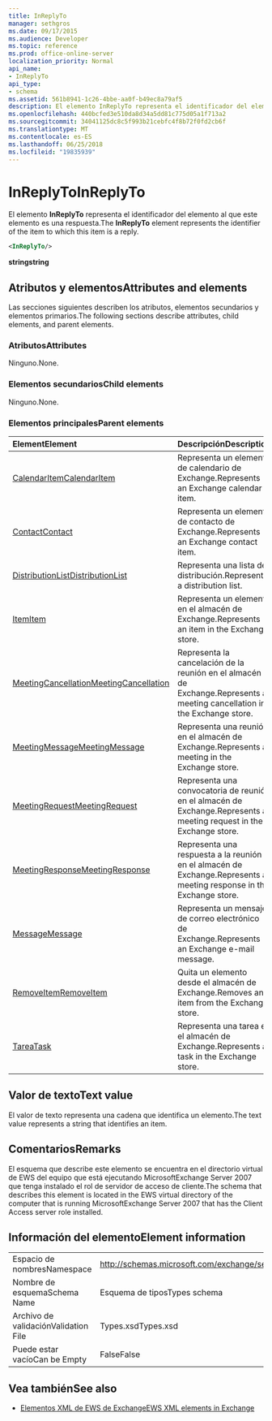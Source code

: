 ```yaml
---
title: InReplyTo
manager: sethgros
ms.date: 09/17/2015
ms.audience: Developer
ms.topic: reference
ms.prod: office-online-server
localization_priority: Normal
api_name:
- InReplyTo
api_type:
- schema
ms.assetid: 561b8941-1c26-4bbe-aa0f-b49ec8a79af5
description: El elemento InReplyTo representa el identificador del elemento al que este elemento es una respuesta.
ms.openlocfilehash: 440bcfed3e510da8d34a5dd81c775d05a1f713a2
ms.sourcegitcommit: 34041125dc8c5f993b21cebfc4f8b72f0fd2cb6f
ms.translationtype: MT
ms.contentlocale: es-ES
ms.lasthandoff: 06/25/2018
ms.locfileid: "19835939"
---
```

# <a name="inreplyto"></a><span data-ttu-id="8a883-103">InReplyTo</span><span class="sxs-lookup"><span data-stu-id="8a883-103">InReplyTo</span></span>

<span data-ttu-id="8a883-104">El elemento **InReplyTo** representa el identificador del elemento al que este elemento es una respuesta.</span><span class="sxs-lookup"><span data-stu-id="8a883-104">The **InReplyTo** element represents the identifier of the item to which this item is a reply.</span></span> 
  
```xml
<InReplyTo/>
```

 <span data-ttu-id="8a883-105">**string**</span><span class="sxs-lookup"><span data-stu-id="8a883-105">**string**</span></span>
## <a name="attributes-and-elements"></a><span data-ttu-id="8a883-106">Atributos y elementos</span><span class="sxs-lookup"><span data-stu-id="8a883-106">Attributes and elements</span></span>

<span data-ttu-id="8a883-107">Las secciones siguientes describen los atributos, elementos secundarios y elementos primarios.</span><span class="sxs-lookup"><span data-stu-id="8a883-107">The following sections describe attributes, child elements, and parent elements.</span></span>
  
### <a name="attributes"></a><span data-ttu-id="8a883-108">Atributos</span><span class="sxs-lookup"><span data-stu-id="8a883-108">Attributes</span></span>

<span data-ttu-id="8a883-109">Ninguno.</span><span class="sxs-lookup"><span data-stu-id="8a883-109">None.</span></span>
  
### <a name="child-elements"></a><span data-ttu-id="8a883-110">Elementos secundarios</span><span class="sxs-lookup"><span data-stu-id="8a883-110">Child elements</span></span>

<span data-ttu-id="8a883-111">Ninguno.</span><span class="sxs-lookup"><span data-stu-id="8a883-111">None.</span></span>
  
### <a name="parent-elements"></a><span data-ttu-id="8a883-112">Elementos principales</span><span class="sxs-lookup"><span data-stu-id="8a883-112">Parent elements</span></span>

|<span data-ttu-id="8a883-113">**Element**</span><span class="sxs-lookup"><span data-stu-id="8a883-113">**Element**</span></span>|<span data-ttu-id="8a883-114">**Descripción**</span><span class="sxs-lookup"><span data-stu-id="8a883-114">**Description**</span></span>|
|:-----|:-----|
|[<span data-ttu-id="8a883-115">CalendarItem</span><span class="sxs-lookup"><span data-stu-id="8a883-115">CalendarItem</span></span>](calendaritem.md) <br/> |<span data-ttu-id="8a883-116">Representa un elemento de calendario de Exchange.</span><span class="sxs-lookup"><span data-stu-id="8a883-116">Represents an Exchange calendar item.</span></span>  <br/> |
|[<span data-ttu-id="8a883-117">Contact</span><span class="sxs-lookup"><span data-stu-id="8a883-117">Contact</span></span>](contact.md) <br/> |<span data-ttu-id="8a883-118">Representa un elemento de contacto de Exchange.</span><span class="sxs-lookup"><span data-stu-id="8a883-118">Represents an Exchange contact item.</span></span>  <br/> |
|[<span data-ttu-id="8a883-119">DistributionList</span><span class="sxs-lookup"><span data-stu-id="8a883-119">DistributionList</span></span>](distributionlist.md) <br/> |<span data-ttu-id="8a883-120">Representa una lista de distribución.</span><span class="sxs-lookup"><span data-stu-id="8a883-120">Represents a distribution list.</span></span>  <br/> |
|[<span data-ttu-id="8a883-121">Item</span><span class="sxs-lookup"><span data-stu-id="8a883-121">Item</span></span>](item.md) <br/> |<span data-ttu-id="8a883-122">Representa un elemento en el almacén de Exchange.</span><span class="sxs-lookup"><span data-stu-id="8a883-122">Represents an item in the Exchange store.</span></span>  <br/> |
|[<span data-ttu-id="8a883-123">MeetingCancellation</span><span class="sxs-lookup"><span data-stu-id="8a883-123">MeetingCancellation</span></span>](meetingcancellation.md) <br/> |<span data-ttu-id="8a883-124">Representa la cancelación de la reunión en el almacén de Exchange.</span><span class="sxs-lookup"><span data-stu-id="8a883-124">Represents a meeting cancellation in the Exchange store.</span></span>  <br/> |
|[<span data-ttu-id="8a883-125">MeetingMessage</span><span class="sxs-lookup"><span data-stu-id="8a883-125">MeetingMessage</span></span>](meetingmessage.md) <br/> |<span data-ttu-id="8a883-126">Representa una reunión en el almacén de Exchange.</span><span class="sxs-lookup"><span data-stu-id="8a883-126">Represents a meeting in the Exchange store.</span></span>  <br/> |
|[<span data-ttu-id="8a883-127">MeetingRequest</span><span class="sxs-lookup"><span data-stu-id="8a883-127">MeetingRequest</span></span>](meetingrequest.md) <br/> |<span data-ttu-id="8a883-128">Representa una convocatoria de reunión en el almacén de Exchange.</span><span class="sxs-lookup"><span data-stu-id="8a883-128">Represents a meeting request in the Exchange store.</span></span>  <br/> |
|[<span data-ttu-id="8a883-129">MeetingResponse</span><span class="sxs-lookup"><span data-stu-id="8a883-129">MeetingResponse</span></span>](meetingresponse.md) <br/> |<span data-ttu-id="8a883-130">Representa una respuesta a la reunión en el almacén de Exchange.</span><span class="sxs-lookup"><span data-stu-id="8a883-130">Represents a meeting response in the Exchange store.</span></span>  <br/> |
|[<span data-ttu-id="8a883-131">Message</span><span class="sxs-lookup"><span data-stu-id="8a883-131">Message</span></span>](message-ex15websvcsotherref.md) <br/> |<span data-ttu-id="8a883-132">Representa un mensaje de correo electrónico de Exchange.</span><span class="sxs-lookup"><span data-stu-id="8a883-132">Represents an Exchange e-mail message.</span></span>  <br/> |
|[<span data-ttu-id="8a883-133">RemoveItem</span><span class="sxs-lookup"><span data-stu-id="8a883-133">RemoveItem</span></span>](removeitem.md) <br/> |<span data-ttu-id="8a883-134">Quita un elemento desde el almacén de Exchange.</span><span class="sxs-lookup"><span data-stu-id="8a883-134">Removes an item from the Exchange store.</span></span>  <br/> |
|[<span data-ttu-id="8a883-135">Tarea</span><span class="sxs-lookup"><span data-stu-id="8a883-135">Task</span></span>](task.md) <br/> |<span data-ttu-id="8a883-136">Representa una tarea en el almacén de Exchange.</span><span class="sxs-lookup"><span data-stu-id="8a883-136">Represents a task in the Exchange store.</span></span>  <br/> |
   
## <a name="text-value"></a><span data-ttu-id="8a883-137">Valor de texto</span><span class="sxs-lookup"><span data-stu-id="8a883-137">Text value</span></span>

<span data-ttu-id="8a883-138">El valor de texto representa una cadena que identifica un elemento.</span><span class="sxs-lookup"><span data-stu-id="8a883-138">The text value represents a string that identifies an item.</span></span>
  
## <a name="remarks"></a><span data-ttu-id="8a883-139">Comentarios</span><span class="sxs-lookup"><span data-stu-id="8a883-139">Remarks</span></span>

<span data-ttu-id="8a883-140">El esquema que describe este elemento se encuentra en el directorio virtual de EWS del equipo que está ejecutando MicrosoftExchange Server 2007 que tenga instalado el rol de servidor de acceso de cliente.</span><span class="sxs-lookup"><span data-stu-id="8a883-140">The schema that describes this element is located in the EWS virtual directory of the computer that is running MicrosoftExchange Server 2007 that has the Client Access server role installed.</span></span>
  
## <a name="element-information"></a><span data-ttu-id="8a883-141">Información del elemento</span><span class="sxs-lookup"><span data-stu-id="8a883-141">Element information</span></span>

|||
|:-----|:-----|
|<span data-ttu-id="8a883-142">Espacio de nombres</span><span class="sxs-lookup"><span data-stu-id="8a883-142">Namespace</span></span>  <br/> |http://schemas.microsoft.com/exchange/services/2006/types  <br/> |
|<span data-ttu-id="8a883-143">Nombre de esquema</span><span class="sxs-lookup"><span data-stu-id="8a883-143">Schema Name</span></span>  <br/> |<span data-ttu-id="8a883-144">Esquema de tipos</span><span class="sxs-lookup"><span data-stu-id="8a883-144">Types schema</span></span>  <br/> |
|<span data-ttu-id="8a883-145">Archivo de validación</span><span class="sxs-lookup"><span data-stu-id="8a883-145">Validation File</span></span>  <br/> |<span data-ttu-id="8a883-146">Types.xsd</span><span class="sxs-lookup"><span data-stu-id="8a883-146">Types.xsd</span></span>  <br/> |
|<span data-ttu-id="8a883-147">Puede estar vacío</span><span class="sxs-lookup"><span data-stu-id="8a883-147">Can be Empty</span></span>  <br/> |<span data-ttu-id="8a883-148">False</span><span class="sxs-lookup"><span data-stu-id="8a883-148">False</span></span>  <br/> |
   
## <a name="see-also"></a><span data-ttu-id="8a883-149">Vea también</span><span class="sxs-lookup"><span data-stu-id="8a883-149">See also</span></span>



- [<span data-ttu-id="8a883-150">Elementos XML de EWS de Exchange</span><span class="sxs-lookup"><span data-stu-id="8a883-150">EWS XML elements in Exchange</span></span>](ews-xml-elements-in-exchange.md)

